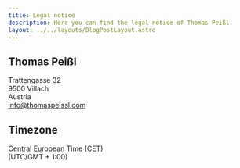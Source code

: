 ```yaml
---
title: Legal notice
description: Here you can find the legal notice of Thomas Peißl.
layout: ../../layouts/BlogPostLayout.astro
---
```


## Thomas Peißl
Trattengasse 32  
9500 Villach  
Austria  
info@thomaspeissl.com

## Timezone
Central European Time (CET)  
(UTC/GMT + 1:00)
